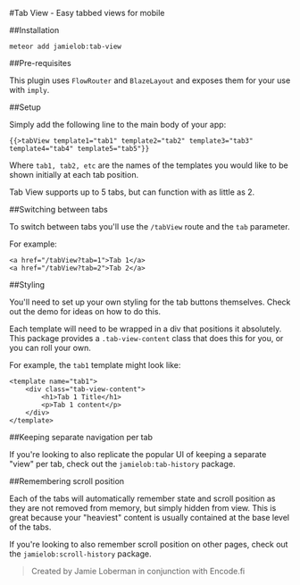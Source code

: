 #Tab View - Easy tabbed views for mobile

##Installation

`meteor add jamielob:tab-view`

##Pre-requisites

This plugin uses `FlowRouter` and `BlazeLayout` and exposes them for your use with `imply`.

##Setup

Simply add the following line to the main body of your app:

```
{{>tabView template1="tab1" template2="tab2" template3="tab3" template4="tab4" template5="tab5"}}
```

Where `tab1, tab2, etc` are the names of the templates you would like to be shown initially at each tab position.

Tab View supports up to 5 tabs, but can function with as little as 2.

##Switching between tabs

To switch between tabs you'll use the `/tabView` route and the `tab` parameter.

For example:

```
<a href="/tabView?tab=1">Tab 1</a>
<a href="/tabView?tab=2">Tab 2</a>
```

##Styling

You'll need to set up your own styling for the tab buttons themselves.  Check out the demo for ideas on how to do this.

Each template will need to be wrapped in a div that positions it absolutely. This package provides a `.tab-view-content` class that does this for you, or you can roll your own.

For example, the `tab1` template might look like:


```
<template name="tab1">
	<div class="tab-view-content">
		<h1>Tab 1 Title</h1>
		<p>Tab 1 content</p>
	</div>
</template>
```

##Keeping separate navigation per tab

If you're looking to also replicate the popular UI of keeping a separate "view" per tab, check out the `jamielob:tab-history` package.

##Remembering scroll position

Each of the tabs will automatically remember state and scroll position as they are not removed from memory, but simply hidden from view.  This is great because your "heaviest" content is usually contained at the base level of the tabs.  

If you're looking to also remember scroll position on other pages, check out the `jamielob:scroll-history` package.


> Created by Jamie Loberman in conjunction with Encode.fi

